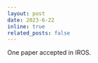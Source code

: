 ```yaml
---
layout: post
date: 2023-6-22
inline: true
related_posts: false
---
```


One paper accepted in IROS.
